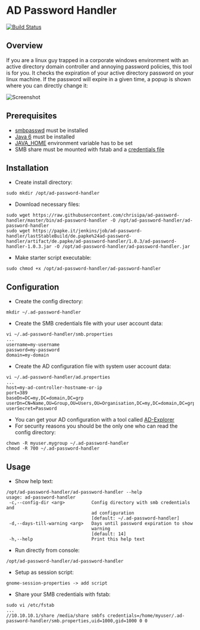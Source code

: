 AD Password Handler
=======

[![Build Status](https://papke.it/jenkins/buildStatus/icon?job=ad-password-handler)](https://papke.it/jenkins/job/ad-password-handler/)

Overview
-------------
If you are a linux guy trapped in a corporate windows environment with an active directory domain controller and annoying password policies, this tool is for you. It checks the expiration of your active directory password on your linux machine. If the password will expire in a given time, a popup is shown where you can directly change it:

![Screenshot](https://raw.githubusercontent.com/chrisipa/ad-password-handler/master/public/screenshot_password_change.png)

Prerequisites
-------------
* [smbpasswd](http://www.samba.org/samba/docs/man/manpages-3/smbpasswd.8.html) must be installed
* [Java 6](http://www.oracle.com/technetwork/java/javase/downloads/index.html) must be installed
* [JAVA_HOME](http://docs.oracle.com/cd/E19182-01/820-7851/inst_cli_jdk_javahome_t/index.html) environment variable has to be set
* SMB share must be mounted with fstab and a [credentials file](http://www.samba.org/samba/docs/using_samba/ch05.html#samba2-CHP-5-SECT-4.1)


Installation
-------------
* Create install directory:
```
sudo mkdir /opt/ad-password-handler
```

* Download necessary files:
```
sudo wget https://raw.githubusercontent.com/chrisipa/ad-password-handler/master/bin/ad-password-handler -O /opt/ad-password-handler/ad-password-handler
sudo wget https://papke.it/jenkins/job/ad-password-handler/lastStableBuild/de.papke%24ad-password-handler/artifact/de.papke/ad-password-handler/1.0.3/ad-password-handler-1.0.3.jar -O /opt/ad-password-handler/ad-password-handler.jar
```

* Make starter script executable:
```
sudo chmod +x /opt/ad-password-handler/ad-password-handler
```

Configuration
-------------
* Create the config directory:
```
mkdir ~/.ad-password-handler
```
* Create the SMB credentials file with your user account data:
```
vi ~/.ad-password-handler/smb.properties
...
username=my-username
password=my-password
domain=my-domain
```
* Create the AD configuration file with system user account data:
```
vi ~/.ad-password-handler/ad.properties
...
host=my-ad-controller-hostname-or-ip
port=389
baseDn=DC=my,DC=domain,DC=grp
userDn=CN=Name,OU=Group,OU=Users,OU=Organisation,DC=my,DC=domain,DC=grp
userSecret=Password
```
* You can get your AD configuration with a tool called [AD-Explorer](http://technet.microsoft.com/de-de/sysinternals/bb963907.aspx)
* For security reasons you should be the only one who can read the config directory:
```
chown -R myuser.mygroup ~/.ad-password-handler
chmod -R 700 ~/.ad-password-handler
```

Usage
-------------
* Show help text:
```
/opt/ad-password-handler/ad-password-handler --help
usage: ad-password-handler
 -c,--config-dir <arg>          Config directory with smb credentials and
                                ad configuration
                                [default: ~/.ad-password-handler]
 -d,--days-till-warning <arg>   Days until password expiration to show
                                warning
                                [default: 14]
 -h,--help                      Print this help text
```
* Run directly from console:
```
/opt/ad-password-handler/ad-password-handler
```
* Setup as session script:
```
gnome-session-properties -> add script
```
* Share your SMB credentials with fstab:
```
sudo vi /etc/fstab
...
//10.10.10.1/share /media/share smbfs credentials=/home/myuser/.ad-password-handler/smb.properties,uid=1000,gid=1000 0 0
```
